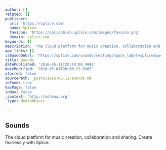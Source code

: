```yaml
---
author: []
related: []
publisher:
  url: 'https://splice.com'
  name: Splice
  favicon: 'https://spliceblob.splice.com/images/favicon.png'
  domain: splice.com
keywords: []
description: 'The cloud platform for music creation, collaboration and sharing. Create fearlessly with Splice.'
app_links: []
isBasedOnUrl: 'https://splice.com/sounds/settings?pack_label=splice&pack_permalink=electric-mantis-sample-pack'
title: Sounds
datePublished: '2016-05-11T20:43:04.404Z'
dateModified: '2016-05-01T20:08:22.990Z'
starred: false
sourcePath: _posts/2016-05-11-sounds.md
inFeed: true
hasPage: false
inNav: false
_context: 'http://schema.org'
_type: MediaObject

---
```

<article style=""><h1>Sounds</h1><p>The cloud platform for music creation, collaboration and sharing. Create fearlessly with Splice.</p></article>